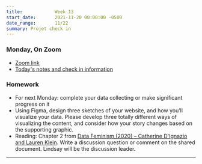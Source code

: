 ```yaml
---
title:            Week 13
start_date:       2021-11-20 00:00:00 -0500
date_range:       11/22
summary: Projet check in
---
```



### Monday, On Zoom

- [Zoom link](https://zoom.us/j/7047994536?pwd=RThBZ0oyWHd5M2RZcmFNQUVwUFJHUT09) 
- [Today's notes and check in information](https://paper.dropbox.com/doc/Penn-Week-13-Project-Check-In--BWtEtjtP7G4JdGDBYjYQLn9XAQ-1FZrj2w9Qi3cfqGEmNVvg)


### Homework

- For next Monday: complete your data collecting or make significant progress on it
- Using Figma, design three sketches of your website, and how you&rsquo;ll visualize your data. Please develop three totally different ways of visualizing the content, and consider how your story changes based on the supporting graphic.
- Reading: Chapter 2 from [Data Feminism (2020) – Catherine D'Ignazio and Lauren Klein](https://data-feminism.mitpress.mit.edu/pub/ei7cogfn/release/4). Write a discussion question or comment on the shared document. Lindsay will be the discussion leader.


---